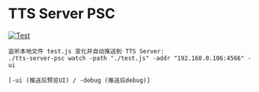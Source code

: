 # TTS Server PSC

[![Test](https://github.com/jing332/tts-server-psc/actions/workflows/test.yml/badge.svg)](https://github.com/jing332/tts-server-psc/actions/workflows/test.yml)

```shell
监听本地文件 test.js 变化并自动推送到 TTS Server:
./tts-server-psc watch -path "./test.js" -addr "192.168.0.106:4566" -ui

[-ui (推送后预览UI) / -debug (推送后debug)]
```
